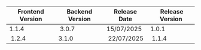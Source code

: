 | Frontend Version             | Backend Version                                      | Release Date | Release Version
|-------------------------|--------------------------------------------------|------------------------------|------------------------------|
| 1.1.4 | 3.0.7 | 15/07/2025 | 1.0.1
| 1.2.4 | 3.1.0 | 22/07/2025 | 1.1.4 |
